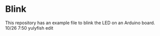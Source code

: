 # Blink

This repository has an example file to blink the LED on an Arduino board.
10/26 7:50 yulyfish edit
